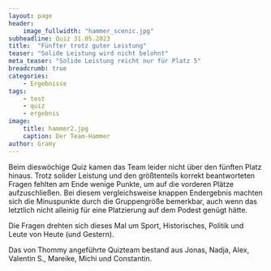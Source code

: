 ```yaml
---
layout: page
header:
    image_fullwidth: "hammer_scenic.jpg"
subheadline: Quiz 31.05.2023
title:  "Fünfter trotz guter Leistung"
teaser: "Solide Leistung wird nicht belohnt"
meta_teaser: "Solide Leistung reicht nur für Platz 5"
breadcrumb: true
categories:
    - Ergebnisse
tags:
    - test
    - quiz
    - ergebnis
image:
    title: hammer2.jpg
    caption: Der Team-Hammer
author: Gramy
---
```


Beim dieswöchige Quiz kamen das Team leider nicht über den fünften Platz hinaus.
Trotz solider Leistung und den größtenteils korrekt beantworteten Fragen fehlten am Ende wenige Punkte, um auf die vorderen Plätze aufzuschließen.
Bei diesem vergleichsweise knappen Endergebnis machten sich die Minuspunkte durch die Gruppengröße bemerkbar, auch wenn das letztlich nicht alleinig für eine Platzierung auf dem Podest genügt hätte.

Die Fragen drehten sich dieses Mal um Sport, Historisches, Politik und Leute von Heute (und Gestern).

Das von Thommy angeführte Quizteam bestand aus Jonas, Nadja, Alex, Valentin S., Mareike, Michi und Constantin.

